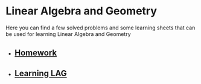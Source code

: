 # Linear Algebra and Geometry
Here you can find a few solved problems and some learning sheets that can be used for learning Linear Algebra and Geometry

* ## [Homework](Homework)
* ## [Learning LAG](Learning_LAG)
